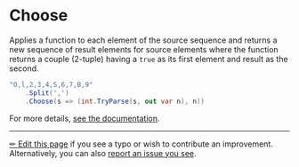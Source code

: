 # Choose

Applies a function to each element of the source sequence and returns a new
sequence of result elements for source elements where the function returns a
couple (2-tuple) having a `true` as its first element and result as the
second.

```c# --destination-file ../code/Program.cs --region expression --project ../code/TryMoreLinq.csproj
"O,l,2,3,4,S,6,7,B,9"
    .Split(',')
    .Choose(s => (int.TryParse(s, out var n), n))
```

For more details, [see the documentation][doc].

---

[&#x270F; Edit this page][edit] if you see a typo or wish to contribute an
improvement. Alternatively, you can also [report an issue you see][issue].


[edit]: https://github.com/morelinq/try/edit/master/m/choose.md
[issue]: https://github.com/morelinq/try/issues/new?title=Choose
[doc]: https://morelinq.github.io/3.1/ref/api/html/M_MoreLinq_MoreEnumerable_Choose__2.htm
